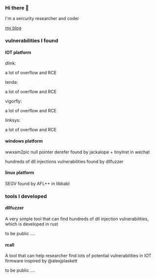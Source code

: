 ### Hi there 👋

<!--
**3072L/3072L** is a ✨ _special_ ✨ repository because its `README.md` (this file) appears on your GitHub profile.

Here are some ideas to get you started:

- 🔭 I’m currently working on ...
- 🌱 I’m currently learning ...
- 👯 I’m looking to collaborate on ...
- 🤔 I’m looking for help with ...
- 💬 Ask me about ...
- 📫 How to reach me: ...
- 😄 Pronouns: ...
- ⚡ Fun fact: ...
-->


I'm a sercurity researcher and coder

[my blog](https://github.com/3072L/3072l.github.io)

###  vulnerabilities I found


#### IOT platform

dlink:

a lot of overflow and RCE

tenda:

a lot of overflow and RCE

vigorfly:

a lot of overflow and RCE

linksys:

a lot of overflow and RCE


#### windows platform


wwxam2pic null pointer derefer found by jackalope + tinyInst in wechat


hundreds of dll injections vulnerabilities found by dllfuzzer

#### linux platform


SEGV found by AFL++ in libbabl


### tools I developed


#### dllfuzzer

A very simple tool that can find hundreds of dll injection vulnerabilities, which is developed in rust

to be public ....

#### rcall

A tool that can help researcher find  lots of potential  vulnerabilities in IOT firmware inspired by @alexjplaskett

to be public ....
